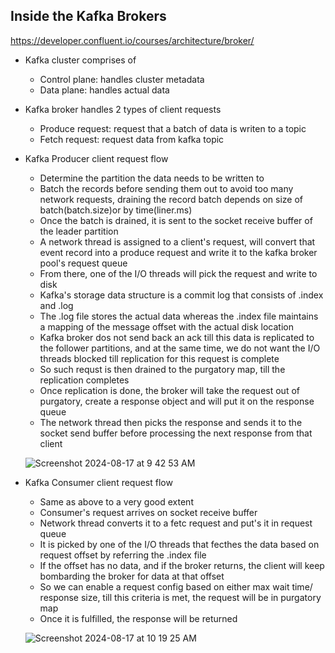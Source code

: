 ## Inside the Kafka Brokers

https://developer.confluent.io/courses/architecture/broker/

- Kafka cluster comprises of
  - Control plane: handles cluster metadata
  - Data plane: handles actual data
 
- Kafka broker handles 2 types of client requests
  - Produce request: request that a batch of data is writen to a topic
  - Fetch request: request data from kafka topic
 
- Kafka Producer client request flow
  - Determine the partition the data needs to be written to
  - Batch the records before sending them out to avoid too many network requests, draining the record batch depends on size of batch(batch.size)or by time(liner.ms)
  - Once the batch is drained, it is sent to the socket receive buffer of the leader partition
  - A network thread is assigned to a client's request, will convert that event record into a produce request and write it to the kafka broker pool's request queue
  - From there, one of the I/O threads will pick the request and write to disk
  - Kafka's storage data structure is a commit log that consists of .index and .log
  - The .log file stores the actual data whereas the .index file maintains a mapping of the message offset with the actual disk location
  - Kafka broker dos not send back an ack till this data is replicated to the follower partitions, and at the same time, we do not want the I/O threads blocked till replication for this request is complete
  - So such requst is then drained to the purgatory map, till the replication completes
  - Once replication is done, the broker will take the request out of purgatory, create a response object and will put it on the response queue
  - The network thread then picks the response and sends it to the socket send buffer before processing the next response from that client
 
  ![Screenshot 2024-08-17 at 9 42 53 AM](https://github.com/user-attachments/assets/a662c67d-0d12-4dcf-9945-5b89cfd06b34)

- Kafka Consumer client request flow
  - Same as above to a very good extent
  - Consumer's request arrives on socket receive buffer
  - Network thread converts it to a fetc request and put's it in request queue
  - It is picked by one of the I/O threads that fecthes the data based on request offset by referring the .index file
  - If the offset has no data, and if the broker returns, the client will keep bombarding the broker for data at that offset
  - So we can enable a request config based on either max wait time/ response size, till this criteria is met, the request will be in purgatory map
  - Once it is fulfilled, the response will be returned
 
  ![Screenshot 2024-08-17 at 10 19 25 AM](https://github.com/user-attachments/assets/377bf1da-f3a8-46ef-8b72-7457f96fc466)
